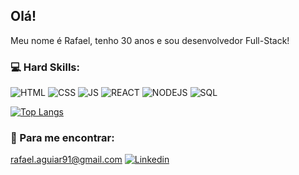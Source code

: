 ## Olá! 

Meu nome é Rafael, tenho 30 anos e sou desenvolvedor Full-Stack!

### 💻 Hard Skills: 

![HTML](https://img.shields.io/badge/HTML5-E34F26?style=for-the-badge&logo=html5&logoColor=white)
![CSS](https://img.shields.io/badge/CSS3-1572B6?style=for-the-badge&logo=css3&logoColor=white)
![JS](https://img.shields.io/badge/JavaScript-323330?style=for-the-badge&logo=javascript&logoColor=F7DF1E)
![REACT](https://img.shields.io/badge/React-20232A?style=for-the-badge&logo=react&logoColor=61DAFB)
![NODEJS](https://img.shields.io/badge/Node.js-339933?style=for-the-badge&logo=nodedotjs&logoColor=white)
![SQL](https://img.shields.io/badge/PostgreSQL-316192?style=for-the-badge&logo=postgresql&logoColor=white)

[![Top Langs](https://github-readme-stats.vercel.app/api/top-langs/?username=Rmdeaguiar)](https://github.com/Rmdeaguiar/github-readme-stats)

### 🧐 Para me encontrar:

rafael.aguiar91@gmail.com
[![Linkedin](https://img.shields.io/badge/LinkedIn-0077B5?style=for-the-badge&logo=linkedin&logoColor=white)](https://www.linkedin.com/in/rafael-maguiar/)
